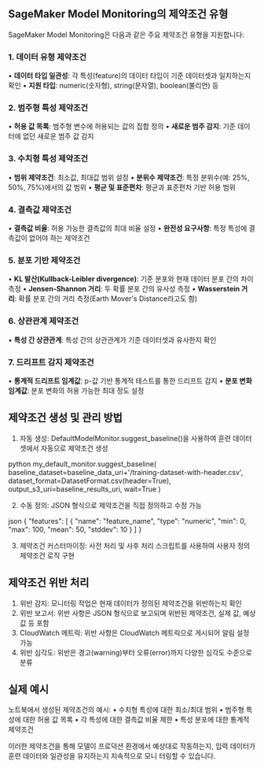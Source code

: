 ## SageMaker Model Monitoring의 제약조건 유형

SageMaker Model Monitoring은 다음과 같은 주요 제약조건 유형을 지원합니다:

### 1. 데이터 유형 제약조건
• **데이터 타입 일관성**: 각 특성(feature)의 데이터 타입이 기준 데이터셋과 일치하는지 확인
• **지원 타입**: numeric(숫자형), string(문자열), boolean(불리언) 등

### 2. 범주형 특성 제약조건
• **허용 값 목록**: 범주형 변수에 허용되는 값의 집합 정의
• **새로운 범주 감지**: 기준 데이터에 없던 새로운 범주 값 감지

### 3. 수치형 특성 제약조건
• **범위 제약조건**: 최소값, 최대값 범위 설정
• **분위수 제약조건**: 특정 분위수(예: 25%, 50%, 75%)에서의 값 범위
• **평균 및 표준편차**: 평균과 표준편차 기반 허용 범위

### 4. 결측값 제약조건
• **결측값 비율**: 허용 가능한 결측값의 최대 비율 설정
• **완전성 요구사항**: 특정 특성에 결측값이 없어야 하는 제약조건

### 5. 분포 기반 제약조건
• **KL 발산(Kullback-Leibler divergence)**: 기준 분포와 현재 데이터 분포 간의 차이 측정
• **Jensen-Shannon 거리**: 두 확률 분포 간의 유사성 측정
• **Wasserstein 거리**: 확률 분포 간의 거리 측정(Earth Mover's Distance라고도 함)

### 6. 상관관계 제약조건
• **특성 간 상관관계**: 특성 간의 상관관계가 기준 데이터셋과 유사한지 확인

### 7. 드리프트 감지 제약조건
• **통계적 드리프트 임계값**: p-값 기반 통계적 테스트를 통한 드리프트 감지
• **분포 변화 임계값**: 분포 변화의 허용 가능한 최대 정도 설정

## 제약조건 생성 및 관리 방법

1. 자동 생성: DefaultModelMonitor.suggest_baseline()을 사용하여 훈련 데이터셋에서 자동으로 제약조건 생성
  
python
   my_default_monitor.suggest_baseline(
       baseline_dataset=baseline_data_uri+'/training-dataset-with-header.csv',
       dataset_format=DatasetFormat.csv(header=True),
       output_s3_uri=baseline_results_uri,
       wait=True
   )
   


2. 수동 정의: JSON 형식으로 제약조건을 직접 정의하고 수정 가능
  
json
   {
     "features": [
       {
         "name": "feature_name",
         "type": "numeric",
         "min": 0,
         "max": 100,
         "mean": 50,
         "stddev": 10
       }
     ]
   }
   


3. 제약조건 커스터마이징: 사전 처리 및 사후 처리 스크립트를 사용하여 사용자 정의 제약조건 로직 구현

## 제약조건 위반 처리

1. 위반 감지: 모니터링 작업은 현재 데이터가 정의된 제약조건을 위반하는지 확인
2. 위반 보고서: 위반 사항은 JSON 형식으로 보고되며 위반된 제약조건, 실제 값, 예상 값 등 포함
3. CloudWatch 메트릭: 위반 사항은 CloudWatch 메트릭으로 게시되어 알림 설정 가능
4. 위반 심각도: 위반은 경고(warning)부터 오류(error)까지 다양한 심각도 수준으로 분류

## 실제 예시

노트북에서 생성된 제약조건의 예시:
• 수치형 특성에 대한 최소/최대 범위
• 범주형 특성에 대한 허용 값 목록
• 각 특성에 대한 결측값 비율 제한
• 특성 분포에 대한 통계적 제약조건

이러한 제약조건을 통해 모델이 프로덕션 환경에서 예상대로 작동하는지, 입력 데이터가 훈련 데이터와 일관성을 유지하는지 지속적으로 모니
터링할 수 있습니다.
